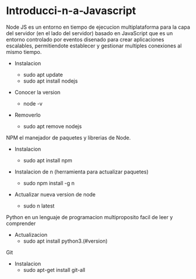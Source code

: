 # Introducci-n-a-Javascript

Node JS es un entorno en tiempo de ejecucion multiplataforma para la capa del servidor (en el lado del servidor) basado en JavaScript que es un entorno controlado por eventos disenado para crear aplicaciones escalables, permitiendote establecer y gestionar multiples conexiones al mismo tiempo.

- Instalacion
    + sudo apt update
    + sudo apt install nodejs

- Conocer la version 
    + node -v

- Removerlo
    + sudo apt remove nodejs

NPM el manejador de paquetes y librerias de Node.

- Instalacion 
    + sudo apt install npm

- Instalacion de n (herramienta para actualizar paquetes)
    + sudo npm install -g n

- Actualizar nueva version de node 
    + sudo n latest

Python en un lenguaje de programacion multiproposito facil de leer y comprender

- Actualizacion
    + sudo apt install python3.(#version)

Git

- Instalacion
    + sudo apt-get install git-all

